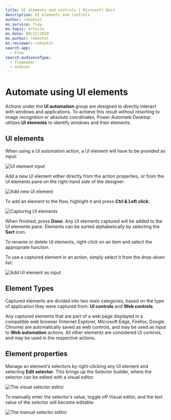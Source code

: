 ```yaml
---
title: UI elements and controls | Microsoft Docs
description: UI elements and controls
author: rokontol
ms.service: flow
ms.topic: article
ms.date: 09/22/2020
ms.author: rokontol
ms.reviewer: rokontol
search.app: 
  - Flow
search.audienceType: 
  - flowmaker
  - enduser
---
```


# Automate using UI elements



Actions under the **UI automation** group are designed to directly interact with windows and applications. To achieve this result without resorting to image recognition or absolute coordinates, Power Automate Desktop utilizes **UI elements** to identify windows and their elements.

## UI elements
When using a UI automation action, a UI element will have to be provided as input:

![UI element input](./media/desktop-elements/desktop-element-input.png)

Add a new UI element either directly from the action properties, or from the UI elements pane on the right-hand side of the designer:

![Add new UI element](./media/desktop-elements/add-new-desktop-element.png)

To add an element to the flow, highlight it and press **Ctrl & Left click**:

![Capturing UI elements](./media/desktop-elements/capturing-desktop-elements.png)

When finished, press **Done**. Any UI elements captured will be added to the UI elements pane. Elements can be sorted alphabetically by selecting the **Sort** icon.

To rename or delete UI elements, right-click on an item and select the appropriate function.

To use a captured element in an action, simply select it from the drop-down list:

![Add UI element as input](./media/desktop-elements/add-desktop-element-as-input.png)

## Element Types

Captured elements are divided into two main categories, based on the type of application they were captured from: **UI controls** and **Web controls**.

Any captured elements that are part of a web page displayed in a compatible web browser (Internet Explorer, Microsoft Edge, Firefox, Google Chrome) are automatically saved as web controls, and may be used as input to **Web automation** actions. All other elements are considered UI controls, and may be used in the respective actions.

## Element properties

Manage an element’s selectors by right-clicking any UI element and selecting **Edit selector**. This brings up the Selector builder, where the selector can be edited with a visual editor.

![The visual selector editor](./media/desktop-elements/visual-selector-editor.png)

To manually enter the selector’s value, toggle off Visual editor, and the text value of the selector will become editable:

![The manual selector editor](./media/desktop-elements/manual-selector-editor.png)